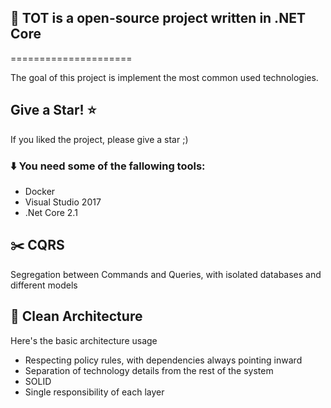 ## :bookmark_tabs:  TOT is a open-source project written in .NET Core
=====================

The goal of this project is implement the most common used technologies.

## Give a Star! :star:
If you liked the project, please give a star ;)

### :arrow_down: You need some of the fallowing tools:

* Docker
* Visual Studio 2017
* .Net Core 2.1

## :scissors: CQRS

Segregation between Commands and Queries, with isolated databases and different models

## :dart: Clean Architecture

Here's the basic architecture usage

* Respecting policy rules, with dependencies always pointing inward
* Separation of technology details from the rest of the system
* SOLID
* Single responsibility of each layer
